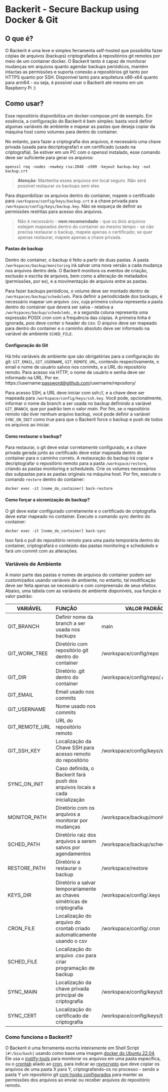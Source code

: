 # Backerit - Secure Backup using Docker & Git



## O que é?

O Backerit é uma leve e simples ferramenta self-hosted que possibilita fazer cópias de arquivos (backups) criptografados à repositórios git remotos por meio de um container docker. O Backerit tanto é capaz de monitorar mudanças em arquivos quanto agendar backups periódicos, mantém intactas as permissões e suporta conexão a repositórios git tanto por HTTPS quanto por SSH. Disponível tanto para arquitetura x86-x64 quanto para arm64 - ou seja, é possível usar o Backerit até mesmo em um Raspberry Pi :)



## Como usar?

Esse repositório disponibiliza um docker-compose.yml de exemplo. Em essência, a configuração do Backerit é bem simples: basta você definir algumas variáveis de ambiente e mapear as pastas que deseja copiar da máquina host como volumes para dentro do container. 

No entanto, para fazer a criptografia dos arquivos, é necessário uma chave privada (usada para decriptografar) e um certificado (usado na criptografia). Se estiver em um PC com o openssl instalado, esse comando deve ser suficiente para gerar os arquivos:

```shell
openssl req -nodes -newkey rsa:2048 -x509 -keyout backup.key -out backup.crt
```

> **Atenção**: Mantenha esses arquivos em local seguro. Não será possível restaurar os backups sem eles


Para disponibilizar os arquivos dentro do container, mapeie o certificado para `/workspace/config/keys/backup.crt` e a chave privada para `/workspace/config/keys/backup.key`. Não se esqueça de definir as permissões restritas para acesso dos arquivos.

> Não é necessário - **nem recomendado** - que os dois arquivos estejam mapeados dentro do container ao mesmo tempo - se não precisa restaurar o backup, mapeie apenas o certificado; se quer apenas restaurar, mapeie apenas a chave privada.



#### Pastas de backup

Dentro do container, o backup é feito a partir de duas pastas. A pasta `/workspaces/backup/monitoring` irá salvar uma nova versão a cada mudança nos arquivos dentro dela. O Backerit monitora os eventos de criação, exclusão e escrita de arquivos, bem como a alteração de metadados (permissões, por ex), e a movimentação de arquivos entre as pastas. 

Para fazer backups periódicos, o volume deve ser montado dentro de  `/workspaces/backup/scheduleds`. Para definir a periodicidade dos backups, é necessário mapear um arquivo .csv, cuja primeira coluna representa a pasta dentro do container que deverá ser salva - relativa a `/workspaces/backup/scheduleds` , e a segunda coluna representa uma expressão POSIX *cron* com a frequência das cópias. A primeira linha é ignorada, pois deve conter o header do csv. O arquivo deve ser mapeado para dentro do container e o caminho absoluto deve ser informado na variável de ambiente `SCHED_FILE`.



#### Configuração do Git

Há três variáveis de ambiente que são obrigatórias para a configuração do git: `GIT_EMAIL`, `GIT_USERNAME`, `GIT_REMOTE_URL`, contendo respectivamente, o email e nome de usuário salvos nos commits, e a URL do repositório remoto. Para acesso via HTTP, o nome de usuário e senha deve ser informado na URL. Por ex: https://username:password@github.com/username/repository/

Para acesso SSH, a URL deve iniciar com ssh://, e a chave deve ser mapeada para `/workspace/config/keys/ssh.key`. Você pode, opcionalmente, informar o nome da branch a ser usada no backup definindo a variável `GIT_BRANCH`, que por padrão tem o valor *main*. Por fim, se o repositório remoto não tiver nenhum arquivo backup, você pode definir a variável `SYNC_ON_INIT` como true para que o Backerit force o backup e push de todos os arquivos ao iniciar.



#### Como restaurar o backup?

Para restaurar, o git deve estar corretamente configurado, e a chave privada gerada junto ao certificado deve estar mapeada dentro do container para o caminho correto. A restauração do backup irá copiar e decriptografar o repositório remoto para a pasta `/workspace/restore`, criando as pastas monitoring e scheduleds. Crie os volumes necessários das subpastas para as pastas originais na máquina host. Por fim, execute o comando `restore` dentro do container:

```shell
docker exec -it [nome_do_container] back-restore
```



#### Como forçar a sicronização do backup?

O git deve estar configurado corretamente e o certificado de criptografia deve estar mapeado no container. Execute o comando sync dentro do container:

```shell
docker exec -it [nome_do_container] back-sync
```

Isso fará o pull do repositório remoto para uma pasta temporária dentro do container, criptografará o conteúdo das pastas monitoring e scheduleds e fará um commit com as alterações.



### Variáveis de Ambiente

A maior parte das pastas e nomes de arquivos do container podem ser customizados usando variáveis de ambiente, no entanto, tal modificação deve ser feita apenas se necessário e com compreensão de seus efeitos. Abaixo, uma tabela com as variáveis de ambiente disponíveis, sua função e valor padrão:


| VARIÁVEL       | FUNÇÃO                                                       | VALOR PADRÂO                      |
| -------------- | :----------------------------------------------------------- | --------------------------------- |
| GIT_BRANCH     | Definir nome da branch a ser usada nos backups               | main                              |
| GIT_WORK_TREE  | Diretório com repositório git dentro do container            | /workspace/config/repo            |
| GIT_DIR        | Diretório .git dentro do container                           | /workspace/config/repo/.git       |
| GIT_EMAIL      | Email usado nos commits                                      |                                   |
| GIT_USERNAME   | Nome usado nos commits                                       |                                   |
| GIT_REMOTE_URL | URL do repositório remoto                                    |                                   |
| GIT_SSH_KEY    | Localização da Chave SSH para acesso remoto do repositório   | /workspace/config/keys/ssh.key    |
| SYNC_ON_INIT   | Caso definida, o Backerit fará push dos arquivos locais a cada inicialização |                                   |
| MONITOR_PATH   | Diretório com os arquivos a monitorar por mudanças           | /workspace/backup/monitoring      |
| SCHED_PATH     | Diretório raiz dos arquivos a serem salvos por agendamentos  | /workspace/backup/scheduleds      |
| RESTORE_PATH   | Diretório a restaurar o backup                               | /workspace/restore                |
| KEYS_DIR       | Diretório a salvar temporariamente as chaves simétricas de criptografia | /workspace/config/.keys           |
| CRON_FILE      | Localização do arquivo do crontab criado automaticamente usando o csv | /workspace/config/.cron           |
| SCHED_FILE     | Localização do arquivo .csv para criar programação de backup |                                   |
| SYNC_MAIN      | Localização da chave privada principal de criptografia       | /workspace/config/keys/backup.key |
| SYNC_CERT      | Localização do certificado de criptografia                   | /workspace/config/keys/backup.crt |



### Como funciona o Backerit?

O Backerit é uma ferramenta escrita inteiramente em Shell Script `[#!/bin/bash]` usando como base uma imagem [docker do Ubuntu 22.04](https://hub.docker.com/_/ubuntu?tab=tags). Ele usa o [inotify-tools](https://linux.die.net/man/1/inotifywait) para monitorar os arquivos em uma pasta específica, ou o [crontab](https://linux.die.net/man/1/crontab) aliado ao [cron](https://en.wikipedia.org/wiki/Cron), para indicar ao [rsyncrypto](https://rsyncrypto.lingnu.com/index.php?title=Main_Page) que deve copiar os arquivos de uma pasta X para Y, criptografando-os no processo - sendo a pasta Y um repositório git [com hooks configurados](https://github.com/dr4Ke/git-preserve-permissions/) para manter as permissões dos arquivos ao enviar ou receber arquivos do repositório remoto.
